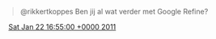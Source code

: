 > @rikkertkoppes Ben jij al wat verder met Google Refine?

<img src="../../media/tweet.ico" width="12" /> [Sat Jan 22 16:55:00 +0000 2011](https://twitter.com/DromerDenker/status/28858176648511488)